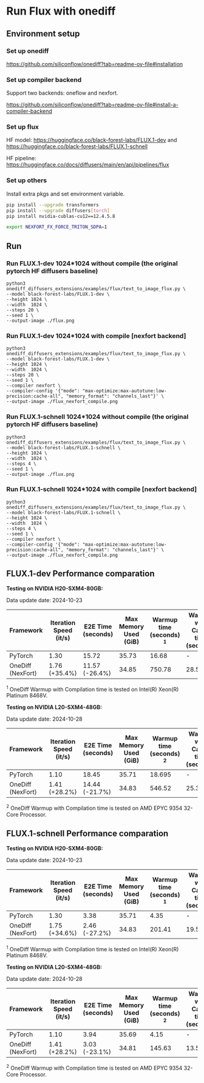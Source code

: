 # Run Flux with onediff


## Environment setup

### Set up onediff
https://github.com/siliconflow/onediff?tab=readme-ov-file#installation

### Set up compiler backend
Support two backends: oneflow and nexfort.

https://github.com/siliconflow/onediff?tab=readme-ov-file#install-a-compiler-backend

### Set up flux
HF model: https://huggingface.co/black-forest-labs/FLUX.1-dev  and https://huggingface.co/black-forest-labs/FLUX.1-schnell

HF pipeline: https://huggingface.co/docs/diffusers/main/en/api/pipelines/flux

### Set up others
Install extra pkgs and set environment variable.
```bash
pip install --upgrade transformers
pip install --upgrade diffusers[torch]
pip install nvidia-cublas-cu12==12.4.5.8

export NEXFORT_FX_FORCE_TRITON_SDPA=1
```

## Run

### Run FLUX.1-dev 1024*1024 without compile (the original pytorch HF diffusers baseline)
```
python3 onediff_diffusers_extensions/examples/flux/text_to_image_flux.py \
--model black-forest-labs/FLUX.1-dev \
--height 1024 \
--width  1024 \
--steps 20 \
--seed 1 \
--output-image ./flux.png
```

### Run FLUX.1-dev 1024*1024 with compile [nexfort backend]

```
python3 onediff_diffusers_extensions/examples/flux/text_to_image_flux.py \
--model black-forest-labs/FLUX.1-dev \
--height 1024 \
--width  1024 \
--steps 20 \
--seed 1 \
--compiler nexfort \
--compiler-config '{"mode": "max-optimize:max-autotune:low-precision:cache-all", "memory_format": "channels_last"}' \
--output-image ./flux_nexfort_compile.png
```


### Run FLUX.1-schnell 1024*1024 without compile (the original pytorch HF diffusers baseline)
```
python3 onediff_diffusers_extensions/examples/flux/text_to_image_flux.py \
--model black-forest-labs/FLUX.1-schnell \
--height 1024 \
--width  1024 \
--steps 4 \
--seed 1 \
--output-image ./flux.png
```

### Run FLUX.1-schnell 1024*1024 with compile [nexfort backend]

```
python3 onediff_diffusers_extensions/examples/flux/text_to_image_flux.py \
--model black-forest-labs/FLUX.1-schnell \
--height 1024 \
--width  1024 \
--steps 4 \
--seed 1 \
--compiler nexfort \
--compiler-config '{"mode": "max-optimize:max-autotune:low-precision:cache-all", "memory_format": "channels_last"}' \
--output-image ./flux_nexfort_compile.png
```


## FLUX.1-dev Performance comparation
**Testing on NVIDIA H20-SXM4-80GB:**

Data update date: 2024-10-23

| Framework          | Iteration Speed (it/s) | E2E Time (seconds) | Max Memory Used (GiB) | Warmup time (seconds) <sup>1</sup> | Warmup with Cache time (seconds) |
|--------------------|------------------------|--------------------|-----------------------|-------------|------------------------|
| PyTorch            | 1.30                  | 15.72               | 35.73                 | 16.68       | -                      |
| OneDiff (NexFort)  | 1.76 (+35.4%)         | 11.57 (-26.4%)      | 34.85                | 750.78      | 28.57                  |

 <sup>1</sup> OneDiff Warmup with Compilation time is tested on Intel(R) Xeon(R) Platinum 8468V.

**Testing on NVIDIA L20-SXM4-48GB:**

Data update date: 2024-10-28

| Framework          | Iteration Speed (it/s) | E2E Time (seconds) | Max Memory Used (GiB) | Warmup time (seconds) <sup>2</sup> | Warmup with Cache time (seconds) |
|--------------------|------------------------|--------------------|-----------------------|-------------|------------------------|
| PyTorch            | 1.10                   | 18.45               | 35.71                | 18.695        | -                      |
| OneDiff (NexFort)  | 1.41 (+28.2%)         | 14.44 (-21.7%)      | 34.83                | 546.52      | 25.32                  |

 <sup>2</sup> OneDiff Warmup with Compilation time is tested on AMD EPYC 9354 32-Core Processor.



## FLUX.1-schnell Performance comparation
**Testing on NVIDIA H20-SXM4-80GB:**

Data update date: 2024-10-23

| Framework          | Iteration Speed (it/s) | E2E Time (seconds) | Max Memory Used (GiB) | Warmup time (seconds) <sup>1</sup> | Warmup with Cache time (seconds) |
|--------------------|------------------------|--------------------|-----------------------|-------------|------------------------|
| PyTorch            | 1.30             | 3.38              | 35.71               | 4.35      | -                      |
| OneDiff (NexFort)  | 1.75 (+34.6%)         | 2.46 (-27.2%)      | 34.83             | 201.41      | 19.57                 |

 <sup>1</sup> OneDiff Warmup with Compilation time is tested on Intel(R) Xeon(R) Platinum 8468V.

**Testing on NVIDIA L20-SXM4-48GB:**

Data update date: 2024-10-28

| Framework          | Iteration Speed (it/s) | E2E Time (seconds) | Max Memory Used (GiB) | Warmup time (seconds) <sup>2</sup> | Warmup with Cache time (seconds) |
|--------------------|------------------------|--------------------|-----------------------|-------------|------------------------|
| PyTorch            | 1.10                   | 3.94               | 35.69                | 4.15        | -                      |
| OneDiff (NexFort)  | 1.41 (+28.2%)         | 3.03 (-23.1%)      | 34.81                | 145.63      | 13.56                  |

 <sup>2</sup> OneDiff Warmup with Compilation time is tested on AMD EPYC 9354 32-Core Processor.

